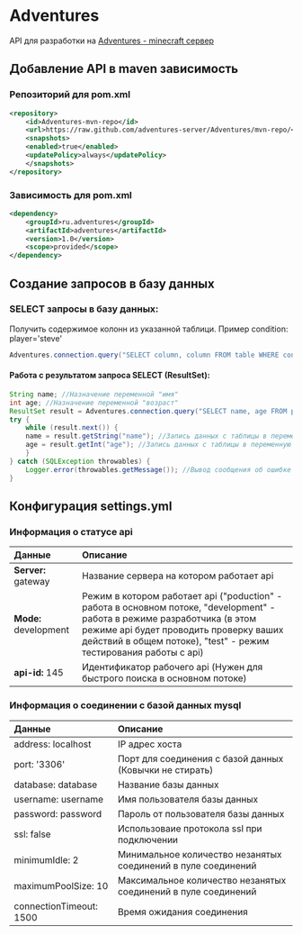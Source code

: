 # Adventures

API для разработки на [Adventures - minecraft сервер](https://www.adventures-server.ru)

## Добавление API в maven зависимость
### Репозиторий для pom.xml
```xml
<repository>
    <id>Adventures-mvn-repo</id>
    <url>https://raw.github.com/adventures-server/Adventures/mvn-repo/</url>
    <snapshots>
    <enabled>true</enabled>
    <updatePolicy>always</updatePolicy>
    </snapshots>
</repository>
```
### Зависимость для pom.xml
```xml
<dependency>
    <groupId>ru.adventures</groupId>
    <artifactId>adventures</artifactId>
    <version>1.0</version>
    <scope>provided</scope>
</dependency>
```

## Создание запросов в базу данных

### SELECT запросы в базу данных:
Получить содержимое колонн из указанной таблици. Пример condition: player='steve'
```java
Adventures.connection.query("SELECT column, column FROM table WHERE condition"); //возвращает ResultSet
```
#### Работа с результатом запроса SELECT (ResultSet):
```java
String name; //Назначение переменной "имя"
int age; //Назначение переменной "возраст"
ResultSet result = Adventures.connection.query("SELECT name, age FROM player_data WHERE player='steve'"); //Создание запроса
try {
    while (result.next()) {
    name = result.getString("name"); //Запись данных с таблицы в переменную
    age = result.getInt("age"); //Запись данных с таблицы в переменную
    }
} catch (SQLException throwables) {
    Logger.error(throwables.getMessage()); //Вывод сообщения об ошибке при неправильном запросе
}
```



## Конфигурация settings.yml

### Информация о статусе api
| Данные | Описание |
|:------|:---------|
| **Server:** gateway | Название сервера на котором работает api |
| **Mode:** development | Режим в котором работает api ("poduction" - работа в основном потоке, "development" - работа в режиме разработчика (в этом режиме api будет проводить проверку ваших действий в общем потоке), "test" - режим тестирования работы c api) |
| **api-id:** 145 | Идентификатор рабочего api (Нужен для быстрого поиска в основном потоке) |

### Информация о соединении с базой данных mysql
| Данные | Описание |
|:------|:---------|
| address: localhost | IP адрес хоста |
| port: '3306' | Порт для соединения с базой данных (Ковычки не стирать) |
| database: database | Название базы данных |
| username: username | Имя пользователя базы данных |
| password: password | Пароль от пользователя базы данных |
| ssl: false | Использоваие протокола ssl при подключении |
| minimumIdle: 2 | Минимальное количество незанятых соединений в пуле соединений |
  maximumPoolSize: 10 | Максимальное количество незанятых соединений в пуле соединений |
  connectionTimeout: 1500 | Время ожидания соединения |

